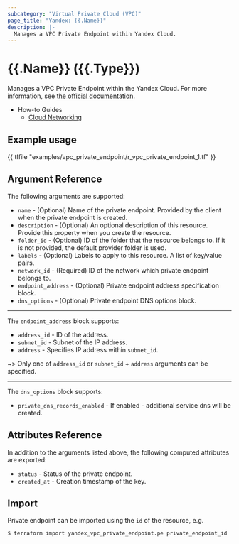 ```yaml
---
subcategory: "Virtual Private Cloud (VPC)"
page_title: "Yandex: {{.Name}}"
description: |-
  Manages a VPC Private Endpoint within Yandex Cloud.
---
```


# {{.Name}} ({{.Type}})

Manages a VPC Private Endpoint within the Yandex Cloud. For more information, see [the official documentation](https://yandex.cloud/docs/vpc/concepts/private-endpoint).

* How-to Guides
  * [Cloud Networking](https://cloud.yandex.com/docs/vpc/)

## Example usage

{{ tffile "examples/vpc_private_endpoint/r_vpc_private_endpoint_1.tf" }}

## Argument Reference

The following arguments are supported:

* `name` - (Optional) Name of the private endpoint. Provided by the client when the private endpoint is created.
* `description` - (Optional) An optional description of this resource. Provide this property when you create the resource.
* `folder_id` - (Optional) ID of the folder that the resource belongs to. If it is not provided, the default provider folder is used.
* `labels` - (Optional) Labels to apply to this resource. A list of key/value pairs.
* `network_id` - (Required) ID of the network which private endpoint belongs to.
* `endpoint_address` - (Optional) Private endpoint address specification block.
* `dns_options` - (Optional) Private endpoint DNS options block.

---

The `endpoint_address` block supports:
* `address_id` - ID of the address.
* `subnet_id` - Subnet of the IP address.
* `address` - Specifies IP address within `subnet_id`.

~> Only one of `address_id` or `subnet_id` + `address` arguments can be specified.

---

The `dns_options` block supports:
* `private_dns_records_enabled` - If enabled - additional service dns will be created.

## Attributes Reference

In addition to the arguments listed above, the following computed attributes are exported:

* `status` - Status of the private endpoint.
* `created_at` - Creation timestamp of the key.

## Import

Private endpoint can be imported using the `id` of the resource, e.g.

```
$ terraform import yandex_vpc_private_endpoint.pe private_endpoint_id
```
